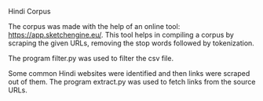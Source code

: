 Hindi Corpus

The corpus was made with the help of an online tool: https://app.sketchengine.eu/.
This tool helps in compiling a corpus by scraping the given URLs, removing the stop words followed by tokenization.

The program filter.py was used to filter the csv file.

Some common Hindi websites were identified and then links were scraped out of them.
The program extract.py was used to fetch links from the source URLs.

